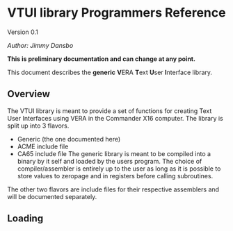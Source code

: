 # VTUI library Programmers Reference

Version 0.1

*Author: Jimmy Dansbo*

**This is preliminary documentation and can change at any point.**

This document describes the **generic** **V**ERA **T**ext **U**ser **I**nterface library.

## Overview

The VTUI library is meant to provide a set of functions for creating Text User Interfaces using
VERA in the Commander X16 computer. The library is split up into 3 flavors.
* Generic (the one documented here)
* ACME include file
* CA65 include file
The generic library is meant to be compiled into a binary by it self and loaded by the users
program. The choice of compiler/assembler is entirely up to the user as long as it is possible
to store values to zeropage and in registers before calling subroutines.

The other two flavors are include files for their respective assemblers and will be documented
separately.

## Loading
